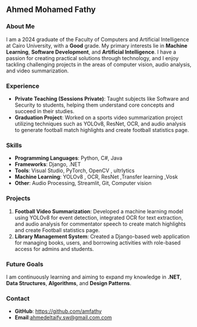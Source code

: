 ## Ahmed Mohamed Fathy

### About Me
I am a 2024 graduate of the Faculty of Computers and Artificial Intelligence at Cairo University, with a **Good** grade. My primary interests lie in **Machine Learning**, **Software Development**, and **Artificial Intelligence**. I have a passion for creating practical solutions through technology, and I enjoy tackling challenging projects in the areas of computer vision, audio analysis, and video summarization.

### Experience
- **Private Teaching (Sessions Private)**: Taught  subjects like Software and Security to students, helping them understand core concepts and succeed in their studies.
- **Graduation Project**: Worked on a sports video summarization project utilizing techniques such as YOLOv8, ResNet, OCR, and audio analysis to generate football match highlights and create football statistics page.

### Skills
- **Programming Languages**: Python, C#, Java
- **Frameworks**: Django, .NET
- **Tools**: Visual Studio, PyTorch, OpenCV , ultrlytics
- **Machine Learning**: YOLOv8 , OCR, ResNet ,Transfer learning ,Vosk
- **Other**: Audio Processing, Streamlit, Git, Computer vision

### Projects
1. **Football Video Summarization**: Developed a machine learning model using YOLOv8 for event detection, integrated OCR for text extraction, and audio analysis for commentator speech to create match highlights and create Football statistics page.
2. **Library Management System**: Created a Django-based web application for managing books, users, and borrowing activities with role-based access for admins and students.

### Future Goals
I am continuously learning and aiming to expand my knowledge in **.NET**, **Data Structures**, **Algorithms**, and **Design Patterns**.

### Contact
- **GitHub**: https://github.com/amfathy
- **Email**:ahmedeltaify.sw@gmail.com.com
